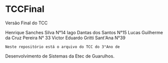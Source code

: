 # TCCFinal
Versão Final do TCC

Henrique Sanches Silva N°14
Iago Dantas dos Santos N°15
Lucas Guilherme da Cruz Pereira N° 33
Victor Eduardo Gritti Sant'Ana N°39

    Neste repositório está o arquivo do TCC do 3°Ano de
Desenvolvimento de Sistemas da Etec de Guarulhos. 
